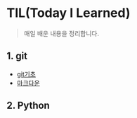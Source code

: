 # TIL(Today I Learned)

> 매일 배운 내용을 정리합니다.

## 1. git

* [git기초](./git.md)
* [마크다운](./markedown.md)

## 2. Python

